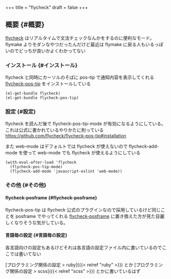 +++
title = "flycheck"
draft = false
+++

## 概要 {#概要}

[flycheck](https://www.flycheck.org/en/latest/) はリアルタイムで文法チェックなんかをするのに便利なモード。
flymake よりモダンなやつだったんだけど最近は flymake に戻る人もいるっぽいのでどっちが良いかよくわかってない


### インストール {#インストール}

flycheck と同時にカーソルのそばに pos-tip で通知内容を表示してくれる [flycheck-pos-tip](https://github.com/flycheck/flycheck-pos-tip) をインストールしている

```emacs-lisp
(el-get-bundle flycheck)
(el-get-bundle flycheck-pos-tip)
```


### 設定 {#設定}

flycheck を読んだ後で flycheck-pos-tip-mode が有効になるようにしている。これは公式に書かれているやりかたに則っている
<https://github.com/flycheck/flycheck-pos-tip#installation>

また web-mode はデフォルトでは flycheck が使えないので
flycheck-add-mode を使って web-mode でも flycheck が使えるようにしている

```emacs-lisp
(with-eval-after-load 'flycheck
  (flycheck-pos-tip-mode)
  (flycheck-add-mode 'javascript-eslint 'web-mode))
```


### その他 {#その他}


#### flycheck-posframe {#flycheck-posframe}

flycheck-pos-tip は flycheck 公式のプラグインなので採用しているけど同じことを posframe でやってくれる [flycheck-posframe](https://github.com/alexmurray/flycheck-posframe) に置き換えた方が見た目麗しくなりそうな気がしている。


#### 言語毎の設定 {#言語毎の設定}

各言語向けの設定もあるけどそれは各言語の設定ファイル内に書いているのでここでは書いてない

[プログラミング関係の設定 &gt; ruby]({{< relref "ruby" >}}) とか [プログラミング関係の設定 &gt; scss]({{< relref "scss" >}}) とかに書いているはず
